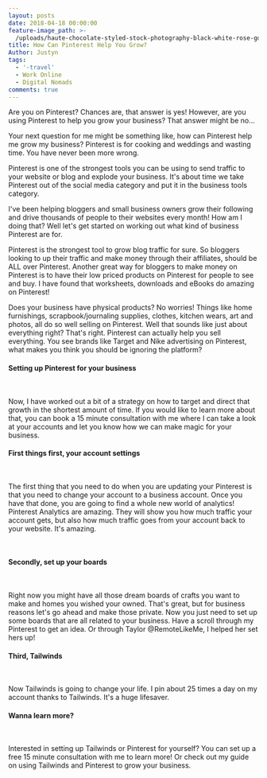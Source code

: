 ```yaml
---
layout: posts
date: 2018-04-18 00:00:00
feature-image_path: >-
  /uploads/haute-chocolate-styled-stock-photography-black-white-rose-gold-final-20.jpg
title: How Can Pinterest Help You Grow?
Author: Justyn
tags:
  - '-travel'
  - Work Online
  - Digital Nomads
comments: true
---
```


Are you on Pinterest? Chances are, that answer is yes! However, are you using Pinterest to help you grow your business? That answer might be no…&nbsp;

Your next question for me might be something like, how can Pinterest help me grow my business? Pinterest is for cooking and weddings and wasting time. You have never been more wrong.&nbsp;

Pinterest is one of the strongest tools you can be using to send traffic to your website or blog and explode your business. It's about time we take Pinterest out of the social media category and put it in the business tools category.&nbsp;

I've been helping bloggers and small business owners grow their following and drive thousands of people to their websites every month! How am I doing that? Well let's get started on working out what kind of business Pinterest are for.

Pinterest is the strongest tool to grow blog traffic for sure. So bloggers looking to up their traffic and make money through their affiliates, should be ALL over Pinterest. Another great way for bloggers to make money on Pinterest is to have their low priced products on Pinterest for people to see and buy. I have found that worksheets, downloads and eBooks do amazing on Pinterest!&nbsp;

Does your business have physical products? No worries! Things like home furnishings, scrapbook/journaling supplies, clothes, kitchen wears, art and photos, all do so well selling on Pinterest. Well that sounds like just about everything right? That's right. Pinterest can actually help you sell everything. You see brands like Target and Nike advertising on Pinterest, what makes you think you should be ignoring the platform?&nbsp;

#### Setting up Pinterest for your business

&nbsp;

Now, I have worked out a bit of a strategy on how to target and direct that growth in the shortest amount of time. If you would like to learn more about that, you can book a 15 minute consultation with me where I can take a look at your accounts and let you know how we can make magic for your business.&nbsp;

#### First things first, your account settings

&nbsp;

The first thing that you need to do when you are updating your Pinterest is that you need to change your account to a business account. Once you have that done, you are going to find a whole new world of analytics! Pinterest Analytics are amazing. They will show you how much traffic your account gets, but also how much traffic goes from your account back to your website. It's amazing.&nbsp;

&nbsp;

#### Secondly, set up your boards

&nbsp;

Right now you might have all those dream boards of crafts you want to make and homes you wished your owned. That's great, but for business reasons let's go ahead and make those private. Now you just need to set up some boards that are all related to your business. Have a scroll through my Pinterest to get an idea. Or through Taylor @RemoteLikeMe, I helped her set hers up!&nbsp;

#### Third, Tailwinds

&nbsp;

Now Tailwinds is going to change your life. I pin about 25 times a day on my account thanks to Tailwinds. It's a huge lifesaver.&nbsp;

#### Wanna learn more?

&nbsp;

Interested in setting up Tailwinds or Pinterest for yourself? You can set up a free 15 minute consultation with me to learn more! Or check out my guide on using Tailwinds and Pinterest to grow your business.&nbsp;

&nbsp;